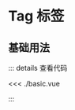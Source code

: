 <script setup lang="ts">
import Basic from './basic.vue'

</script>

# Tag 标签

## 基础用法

<Basic />

::: details 查看代码

<<< ./basic.vue

:::
